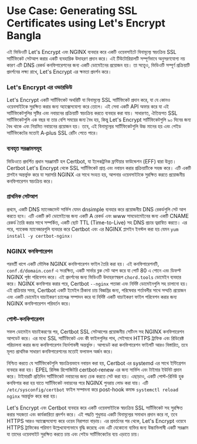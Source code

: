 # Use Case: Generating SSL Certificates using Let's Encrypt Bangla

এই ভিডিওটি Let's Encrypt এবং NGINX ব্যবহার করে একটি ওয়েবসাইটে বিনামূল্যে স্বয়ংক্রিয় SSL সার্টিফিকেট সেটআপ করার একটি ব্যবহারিক উদাহরণ প্রদান করে। এই টিউটোরিয়ালটি সম্পূর্ণভাবে অনুসরণযোগ্য নয় কারণ এটি DNS রেকর্ড কনফিগারেশনের জন্য একটি ডোমেইনের প্রয়োজন হয়। তা সত্ত্বেও, ভিডিওটি সম্পূর্ণ প্রক্রিয়াটি প্রদর্শনের লক্ষ্য রাখে, Let's Encrypt এর ক্ষমতা প্রদর্শন করে।

### Let's Encrypt এর ওভারভিউ

Let's Encrypt একটি সার্টিফিকেট অথরিটি যা বিনামূল্যে SSL সার্টিফিকেট প্রদান করে, যা যে কোনও ওয়েবসাইটকে সুরক্ষিত করার জন্য অ্যাক্সেসযোগ্য করে তোলে। এই সেবা একটি API অফার করে যা এই সার্টিফিকেটগুলির সৃষ্টির এবং নবায়নের প্রক্রিয়াটি স্বয়ংক্রিয় করতে ব্যবহার করা যায়। সাধারণত, ঐতিহ্যগত SSL সার্টিফিকেটগুলি এক বছর বা তার বেশি সময়ের জন্য বৈধ হয়, কিন্তু Let's Encrypt সার্টিফিকেটগুলি ৯০ দিনের জন্য বৈধ থাকে এবং নিয়মিত নবায়নের প্রয়োজন হয়। তবে, এই বিনামূল্যের সার্টিফিকেটগুলি উচ্চ মানের হয় এবং পেইড সার্টিফিকেটের মতোই A-plus SSL রেটিং পেতে পারে।

### ব্যবহৃত সরঞ্জামসমূহ

ভিডিওতে প্রদর্শিত প্রধান সরঞ্জামটি হল Certbot, যা ইলেকট্রনিক ফ্রন্টিয়ার ফাউন্ডেশন (EFF) দ্বারা উন্নত। Certbot Let's Encrypt থেকে SSL সার্টিফিকেট প্রাপ্ত এবং নবায়ন করার প্রক্রিয়াটিকে সহজ করে। এটি একটি প্লাগইন অন্তর্ভুক্ত করে যা সরাসরি NGINX এর সাথে সংহত হয়, আপনার ওয়েবসাইটকে সুরক্ষিত করতে প্রয়োজনীয় কনফিগারেশন স্বয়ংক্রিয় করে।

### প্রাথমিক সেটআপ

প্রথমে, একটি DNS ম্যানেজমেন্ট সার্ভিস যেমন dnsimple ব্যবহার করে প্রয়োজনীয় DNS রেকর্ডগুলি সেট আপ করতে হবে। এটি একটি রুট ডোমেইনের জন্য একটি A রেকর্ড এবং www সাবডোমেইনের জন্য একটি CNAME রেকর্ড তৈরি করার সাথে সম্পর্কিত, একটি ছোট TTL (Time-to-Live) সহ DNS প্রচার ত্বরান্বিত করতে। এর পরে, প্যাকেজ ম্যানেজারগুলি ব্যবহার করে Certbot এবং এর NGINX প্লাগইন ইনস্টল করা হয় যেমন `yum install -y certbot-nginx`।

### NGINX কনফিগারেশন

পরবর্তী ধাপে একটি মৌলিক NGINX কনফিগারেশন ফাইল তৈরি করা হয়। এই কনফিগারেশনটি, `conf.d/domain.conf` এ সংরক্ষিত, একটি সার্ভার ব্লক সেট আপ করে যা পোর্ট 80 এ শোনে এবং ডিফল্ট NGINX পৃষ্ঠা পরিবেশন করে। এই প্রদর্শনের জন্য ভিডিওটি উদাহরণস্বরূপ `chord.tools` ডোমেইন ব্যবহার করে। NGINX কনফিগার করার পরে, Certbot `--nginx` পতাকা এবং নির্দিষ্ট ডোমেইনগুলি সহ চালানো হয়। এই প্রক্রিয়ার সময়, Certbot একটি ইমেইল ঠিকানা চায় বিজ্ঞপ্তির জন্য, পরিষেবার শর্তাবলীর সাথে সম্মতি প্রয়োজন এবং একটি ডোমেইন যাচাইকরণ চ্যালেঞ্জ সম্পাদন করে যা নির্দিষ্ট একটি যাচাইকরণ ফাইল পরিবেশন করার জন্য NGINX কনফিগারেশন পরিবর্তন করে।

### পোস্ট-কনফিগারেশন

সফল ডোমেইন যাচাইকরণের পর, Certbot SSL সেটআপের প্রয়োজনীয় সেটিংস সহ NGINX কনফিগারেশন আপডেট করে। এর মধ্যে SSL সার্টিফিকেট এবং কী ফাইলগুলির পাথ, সেইসাথে HTTPS ট্রাফিক এবং রিডিরেক্ট পরিচালনা করার জন্য কনফিগারেশন নির্দেশাবলী অন্তর্ভুক্ত। আপডেট করা কনফিগারেশন ফাইলটি আরও বিস্তারিত, তবে মূলত প্রাথমিক সাধারণ কনফিগারেশনের মতোই ফলাফল অর্জন করে।

নিশ্চিত করতে যে সার্টিফিকেটগুলি স্বয়ংক্রিয়ভাবে নবায়ন করা হয়, Certbot এর systemd এর সাথে ইন্টিগ্রেশন ব্যবহার করা হয়। EPEL রিলিজ রিপোজিটরি certbot-renew এর জন্য সার্ভিস এবং টাইমার ইউনিট প্রদান করে। টাইমারটি প্রতিদিন সার্টিফিকেট নবায়নের জন্য চেক করতে সেট করা হয়। এছাড়াও, একটি পোস্ট-রিনিউ হুক কনফিগার করা হয় যাতে সার্টিফিকেট নবায়নের পরে NGINX পুনরায় লোড করা যায়। এটি `/etc/sysconfig/certbot` ফাইল সম্পাদনা করে post-hook কমান্ড `systemctl reload nginx` অন্তর্ভুক্ত করে করা হয়।

Let's Encrypt এবং Certbot ব্যবহার করে একটি ওয়েবসাইটকে স্বয়ংক্রিয় SSL সার্টিফিকেট সহ সুরক্ষিত করার সহজতা এবং কার্যকারিতা প্রদর্শন করে। এই পদ্ধতি শুধুমাত্র একটি বিনামূল্যের সমাধান প্রদান করে না, তবে HTTPS আরও অ্যাক্সেসযোগ্য করে ওয়েব নিরাপত্তা বাড়ায়। এর প্রবর্তনের পর থেকে, Let's Encrypt ওয়েবে HTTPS ট্রাফিকের পরিমাণ উল্লেখযোগ্যভাবে বৃদ্ধি করেছে এবং এটি যেকোনো ব্যক্তির জন্য উচ্চাভিলাষী একটি সরঞ্জাম যা তাদের ওয়েবসাইট সুরক্ষিত করতে চায় এবং পেইড সার্টিফিকেটের ব্যয় এড়াতে চায়।